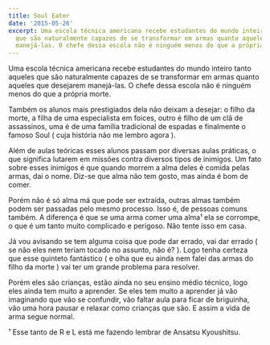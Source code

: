 ```yaml
---
title: Soul Eater
date: '2015-05-26'
excerpt: Uma escola técnica americana recebe estudantes do mundo inteiro tanto aqueles
  que são naturalmente capazes de se transformar em armas quanto aqueles que desejarem
  manejá-las. O chefe dessa escola não é ninguém menos do que a própria morte.
---
```




Uma escola técnica americana recebe estudantes do mundo inteiro tanto
aqueles que são naturalmente capazes de se transformar em armas quanto
aqueles que desejarem manejá-las. O chefe dessa escola não é ninguém
menos do que a própria morte.

Também os alunos mais prestigiados dela não deixam a desejar: o filho da
morte, a filha de uma especialista em foices, outro é filho de um clã de
assassinos, uma é de uma família tradicional de espadas e finalmente o
famoso Soul ( cuja história não me lembro agora ).

Além de aulas teóricas esses alunos passam por diversas aulas práticas,
o que significa lutarem em missões contra diversos tipos de inimigos. Um
fato sobre esses inimigos é que quando morrem a alma deles é comida
pelas armas, daí o nome. Diz-se que alma não tem gosto, mas ainda é bom
de comer.

Porém não é só alma má que pode ser extraída, outras almas também podem
ser passadas pelo mesmo processo. Isso é, de pessoas comuns também. A
diferença é que se uma arma comer uma alma¹ ela se corrompe, o que é um
tanto muito complicado e perigoso. Não tente isso em casa.

Já vou avisando se tem alguma coisa que pode dar errado, vai dar errado
( se não eles nem teriam tocado no assunto, não é? ). Logo tenha certeza
que esse quinteto fantástico ( e olha que eu ainda nem falei das armas
do filho da morte ) vai ter um grande problema para resolver.

Porém eles são crianças, estão ainda no seu ensino médio técnico, logo
eles ainda tem muito a aprender. Se eles tem muito a aprender já vão
imaginando que vão se confundir, vão faltar aula para ficar de
briguinha, vão uma hora pausar e relaxar como crianças que são. E assim
a vida de arma segue normal.

<!-- more -->

¹ Esse tanto de R e L está me fazendo lembrar de Ansatsu Kyoushitsu.


